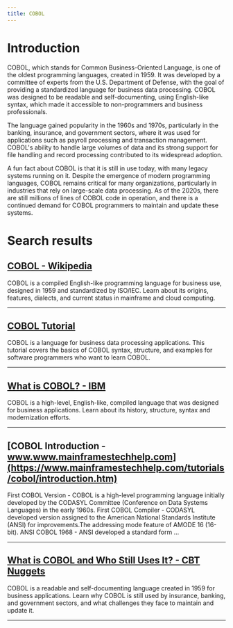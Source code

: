 ```yaml
---
title: COBOL
---
```


# Introduction
COBOL, which stands for Common Business-Oriented Language, is one of the oldest programming languages, created in 1959. It was developed by a committee of experts from the U.S. Department of Defense, with the goal of providing a standardized language for business data processing. COBOL was designed to be readable and self-documenting, using English-like syntax, which made it accessible to non-programmers and business professionals.

The language gained popularity in the 1960s and 1970s, particularly in the banking, insurance, and government sectors, where it was used for applications such as payroll processing and transaction management. COBOL's ability to handle large volumes of data and its strong support for file handling and record processing contributed to its widespread adoption.

A fun fact about COBOL is that it is still in use today, with many legacy systems running on it. Despite the emergence of modern programming languages, COBOL remains critical for many organizations, particularly in industries that rely on large-scale data processing. As of the 2020s, there are still millions of lines of COBOL code in operation, and there is a continued demand for COBOL programmers to maintain and update these systems.

# Search results


## [COBOL - Wikipedia](https://en.wikipedia.org/wiki/COBOL)

COBOL is a compiled English-like programming language for business use, designed in 1959 and standardized by ISO/IEC. Learn about its origins, features, dialects, and current status in mainframe and cloud computing.

---

## [COBOL Tutorial](https://www.tutorialspoint.com/cobol/index.htm)

COBOL is a language for business data processing applications. This tutorial covers the basics of COBOL syntax, structure, and examples for software programmers who want to learn COBOL.

---

## [What is COBOL? - IBM](https://www.ibm.com/think/topics/cobol)

COBOL is a high-level, English-like, compiled language that was designed for business applications. Learn about its history, structure, syntax and modernization efforts.

---

## [COBOL Introduction - www.www.mainframestechhelp.com](https://www.mainframestechhelp.com/tutorials/cobol/introduction.htm)

First COBOL Version - COBOL is a high-level programming language initially developed by the CODASYL Committee (Conference on Data Systems Languages) in the early 1960s. First COBOL Compiler - CODASYL developed version assigned to the American National Standards Institute (ANSI) for improvements.The addressing mode feature of AMODE 16 (16-bit). ANSI COBOL 1968 - ANSI developed a standard form ...

---

## [What is COBOL and Who Still Uses It? - CBT Nuggets](https://www.cbtnuggets.com/blog/technology/programming/what-is-cobol-and-who-still-uses-it)

COBOL is a readable and self-documenting language created in 1959 for business applications. Learn why COBOL is still used by insurance, banking, and government sectors, and what challenges they face to maintain and update it.

---

